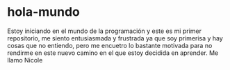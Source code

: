 # hola-mundo
Estoy iniciando en el mundo de la programación y este es mi primer repositorio, me siento entusiasmada y frustrada ya que soy primerisa y hay cosas que no entiendo, pero me encuetro lo bastante motivada para no rendirme en este nuevo camino en el que estoy decidida en aprender. 
Me llamo Nicole
